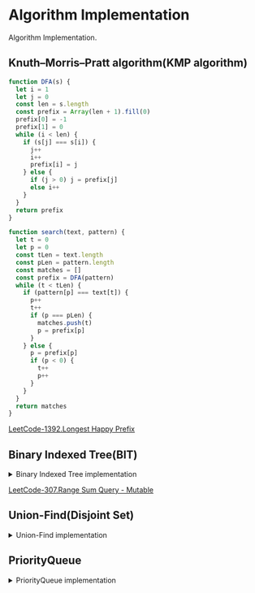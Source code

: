 # Algorithm Implementation
Algorithm Implementation.

## Knuth–Morris–Pratt algorithm(KMP algorithm)

```js
function DFA(s) {
  let i = 1
  let j = 0
  const len = s.length
  const prefix = Array(len + 1).fill(0)
  prefix[0] = -1
  prefix[1] = 0
  while (i < len) {
    if (s[j] === s[i]) {
      j++
      i++
      prefix[i] = j
    } else {
      if (j > 0) j = prefix[j]
      else i++
    }
  }
  return prefix
}

function search(text, pattern) {
  let t = 0
  let p = 0
  const tLen = text.length
  const pLen = pattern.length
  const matches = []
  const prefix = DFA(pattern)
  while (t < tLen) {
    if (pattern[p] === text[t]) {
      p++
      t++
      if (p === pLen) {
        matches.push(t)
        p = prefix[p]
      }
    } else {
      p = prefix[p]
      if (p < 0) {
        t++
        p++
      }
    }
  }
  return matches
}
```

[LeetCode-1392.Longest Happy Prefix](https://leetcode.com/problems/longest-happy-prefix/)


## Binary Indexed Tree(BIT)

<details>
  <summary>Binary Indexed Tree implementation</summary>

```js
const lowBit = x => x & (-x)
class FenwickTree {
  constructor(n) {
    if(n < 1) return
    this.sum = Array(n + 1).fill(0)
  }
  update(i, delta) {
    if(i < 1) return
    while(i < this.sum.length) {
      this.sum[i] += delta
      i += lowBit(i) 
    }
  }
  query(i) {
    if(i < 1) return
    let sum = 0
    while(i > 0) {
      sum += this.sum[i]
      i -= lowBit(i)
    }
    return sum
  }
}
```
</details>


[LeetCode-307.Range Sum Query - Mutable](https://leetcode.com/problems/range-sum-query-mutable/)

## Union-Find(Disjoint Set)

<details>
  <summary>Union-Find implementation</summary>
  
```js
class UnionFind {
  constructor(n) {
    this.parents = Array(n)
      .fill(0)
      .map((e, i) => i + 1)
    this.ranks = Array(n).fill(0)
  }
  root(x) {
    while(x !== this.parents[x]) {
      this.parents[x] = this.parents[this.parents[x]]
      x = this.parents[x]
    }
    return x
  }
  find(x) {
    // if (x !== this.parents[x]) this.parents[x] = this.find(this.parents[x])
    // return this.parents[x]
    return this.root(x)
  }
  check(x, y) {
    return this.root(x) === this.root(y)
  }
  union(x, y) {
    const [rx, ry] = [this.find(x), this.find(y)]
    if (this.ranks[rx] >= this.ranks[ry]) {
      this.parents[ry] = rx
      this.ranks[rx] += this.ranks[ry]
    } else if (this.ranks[ry] > this.ranks[rx]) {
      this.parents[rx] = ry
      this.ranks[ry] += this.ranks[rx]
    }
  }
}

```
</details>

## PriorityQueue

<details>
  <summary>PriorityQueue implementation</summary>

```js
class PriorityQueue {
  constructor(comparator = (a, b) => a > b) {
    this._heap = []
    this._comparator = comparator
  }
  size() {
    return this._heap.length
  }
  isEmpty() {
    return this.size() === 0
  }
  peek() {
    return this._heap[top]
  }
  push(...values) {
    values.forEach((value) => {
      this._heap.push(value)
      this._siftUp()
    })
    return this.size()
  }
  pop() {
    const poppedValue = this.peek()
    const bottom = this.size() - 1
    if (bottom > top) {
      this._swap(top, bottom)
    }
    this._heap.pop()
    this._siftDown()
    return poppedValue
  }
  replace(value) {
    const replacedValue = this.peek()
    this._heap[top] = value
    this._siftDown()
    return replacedValue
  }
  _greater(i, j) {
    return this._comparator(this._heap[i], this._heap[j])
  }
  _swap(i, j) {
    ;[this._heap[i], this._heap[j]] = [this._heap[j], this._heap[i]]
  }
  _siftUp() {
    let node = this.size() - 1
    while (node > top && this._greater(node, parent(node))) {
      this._swap(node, parent(node))
      node = parent(node)
    }
  }
  _siftDown() {
    let node = top
    while (
      (left(node) < this.size() && this._greater(left(node), node)) ||
      (right(node) < this.size() && this._greater(right(node), node))
    ) {
      let maxChild =
        right(node) < this.size() && this._greater(right(node), left(node))
          ? right(node)
          : left(node)
      this._swap(node, maxChild)
      node = maxChild
    }
  }
}

const top = 0
const parent = (i) => ((i + 1) >>> 1) - 1
const left = (i) => (i << 1) + 1
const right = (i) => (i + 1) << 1
```
</details>

